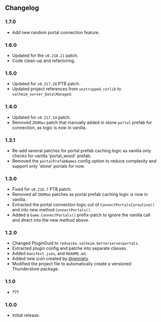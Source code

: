 ﻿## Changelog

### 1.7.0

  * Add new random portal connection feature.

### 1.6.0

  * Updated for the `v0.218.21` patch.
  * Code clean-up and refactoring.

### 1.5.0

  * Updated for `v0.217.28` PTB patch.
  * Updated project references from `unstripped_corlib` to `valheim_server_Data\Managed`.

### 1.4.0

  * Updated for `v0.217.14` patch.
  * Removed `ZDOMan` patch that manually added in stone `portal` prefab for connection, as logic is now in vanilla.

### 1.3.1

  * Re-add several patches for portal prefab caching logic as vanilla only checks for vanilla 'portal_wood' prefab.
  * Removed the `portalPrefabNames` config option to reduce complexity and support only 'stone' portals for now.

### 1.3.0

  * Fixed for `v0.216.7` PTB patch.
  * Removed all `ZDOMan` patches as portal prefab caching logic is now in vanilla.
  * Extracted the portal connection logic out of `ConnectPortalsCoroutine()` and into new method `ConnectPortals()`.
  * Added a `Game.ConnectPortals()` prefix-patch to ignore the vanilla call and direct into the new method above.

### 1.2.0

  * Changed PluginGuid to `redseiko.valheim.betterserverportals`.
  * Extracted plugin config and patche into separate classes.
  * Added `manifest.json`, and `README.md`.
  * Added new icon created by [@jenniely](https://twitter.com/jenniely).
  * Modified the project file to automatically create a versioned Thunderstore package.

### 1.1.0

  * ???

### 1.0.0

  * Initial release.
